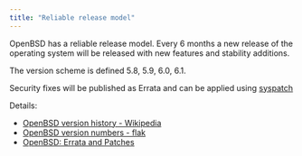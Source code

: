 ```yaml
---
title: "Reliable release model"
---
```


OpenBSD has a reliable release model. Every 6 months a new release of the
operating system will be released with new features and stability additions.

The version scheme is defined 5.8, 5.9, 6.0, 6.1.

Security fixes will be published as Errata and can be applied using
[syspatch](/fact/syspatch/)

Details:

* [OpenBSD version history - Wikipedia](https://en.wikipedia.org/wiki/OpenBSD_version_history)
* [OpenBSD version numbers - flak](https://flak.tedunangst.com/post/OpenBSD-version-numbers)
* [OpenBSD: Errata and Patches](https://www.openbsd.org/errata.html)

